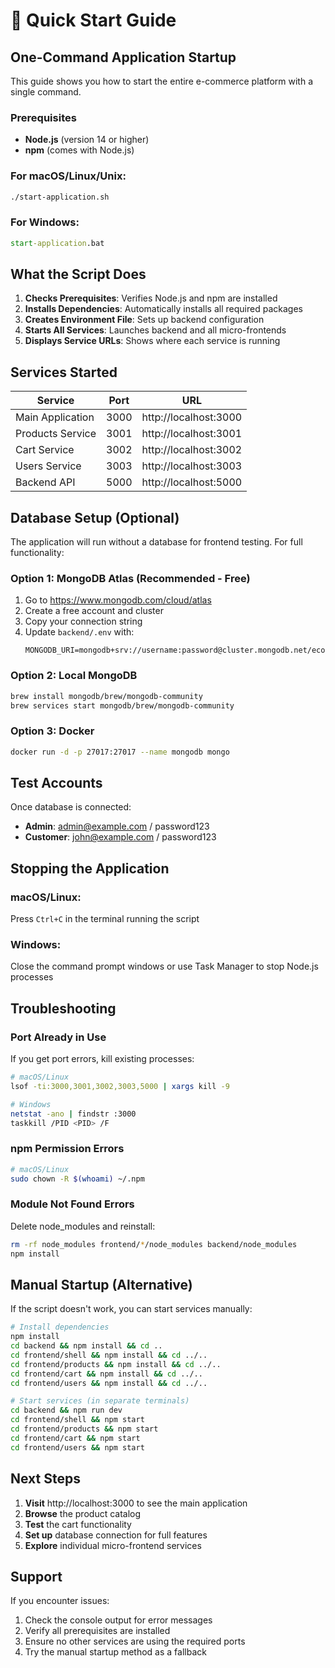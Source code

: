 # 🚀 Quick Start Guide

## One-Command Application Startup

This guide shows you how to start the entire e-commerce platform with a single command.

### Prerequisites

- **Node.js** (version 14 or higher)
- **npm** (comes with Node.js)

### For macOS/Linux/Unix:

```bash
./start-application.sh
```

### For Windows:

```cmd
start-application.bat
```

## What the Script Does

1. **Checks Prerequisites**: Verifies Node.js and npm are installed
2. **Installs Dependencies**: Automatically installs all required packages
3. **Creates Environment File**: Sets up backend configuration
4. **Starts All Services**: Launches backend and all micro-frontends
5. **Displays Service URLs**: Shows where each service is running

## Services Started

| Service | Port | URL |
|---------|------|-----|
| Main Application | 3000 | http://localhost:3000 |
| Products Service | 3001 | http://localhost:3001 |
| Cart Service | 3002 | http://localhost:3002 |
| Users Service | 3003 | http://localhost:3003 |
| Backend API | 5000 | http://localhost:5000 |

## Database Setup (Optional)

The application will run without a database for frontend testing. For full functionality:

### Option 1: MongoDB Atlas (Recommended - Free)
1. Go to https://www.mongodb.com/cloud/atlas
2. Create a free account and cluster
3. Copy your connection string
4. Update `backend/.env` with:
   ```
   MONGODB_URI=mongodb+srv://username:password@cluster.mongodb.net/ecommerce
   ```

### Option 2: Local MongoDB
```bash
brew install mongodb/brew/mongodb-community
brew services start mongodb/brew/mongodb-community
```

### Option 3: Docker
```bash
docker run -d -p 27017:27017 --name mongodb mongo
```

## Test Accounts

Once database is connected:
- **Admin**: admin@example.com / password123
- **Customer**: john@example.com / password123

## Stopping the Application

### macOS/Linux:
Press `Ctrl+C` in the terminal running the script

### Windows:
Close the command prompt windows or use Task Manager to stop Node.js processes

## Troubleshooting

### Port Already in Use
If you get port errors, kill existing processes:
```bash
# macOS/Linux
lsof -ti:3000,3001,3002,3003,5000 | xargs kill -9

# Windows
netstat -ano | findstr :3000
taskkill /PID <PID> /F
```

### npm Permission Errors
```bash
# macOS/Linux
sudo chown -R $(whoami) ~/.npm
```

### Module Not Found Errors
Delete node_modules and reinstall:
```bash
rm -rf node_modules frontend/*/node_modules backend/node_modules
npm install
```

## Manual Startup (Alternative)

If the script doesn't work, you can start services manually:

```bash
# Install dependencies
npm install
cd backend && npm install && cd ..
cd frontend/shell && npm install && cd ../..
cd frontend/products && npm install && cd ../..
cd frontend/cart && npm install && cd ../..
cd frontend/users && npm install && cd ../..

# Start services (in separate terminals)
cd backend && npm run dev
cd frontend/shell && npm start
cd frontend/products && npm start
cd frontend/cart && npm start
cd frontend/users && npm start
```

## Next Steps

1. **Visit** http://localhost:3000 to see the main application
2. **Browse** the product catalog
3. **Test** the cart functionality
4. **Set up** database connection for full features
5. **Explore** individual micro-frontend services

## Support

If you encounter issues:
1. Check the console output for error messages
2. Verify all prerequisites are installed
3. Ensure no other services are using the required ports
4. Try the manual startup method as a fallback 
